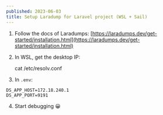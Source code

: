 ```yaml
---
published: 2023-06-03
title: Setup Laradump for Laravel project (WSL + Sail)
---
```

1. Follow the docs of Laradumps: [https://laradumps.dev/get-started/installation.html](https://laradumps.dev/get-started/installation.html)

2. In WSL, get the desktop IP:

    cat /etc/resolv.conf

3. In `.env`:

```
DS_APP_HOST=172.18.240.1
DS_APP_PORT=9191
```

4. Start debugging 😀
